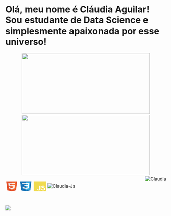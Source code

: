  <h1>  Olá, meu nome é Cláudia Aguilar! Sou estudante de Data Science e simplesmente apaixonada por esse universo!</h1>
<div align="center">
 <a href="https://github.com/claudiaapj"></a>
  <img height="190em"  width="400px" src="https://github-readme-stats-sigma-five.vercel.app/api?username=claudiaapj&show_icons=true&theme=material-palenight&include_all_commits=true&count_private=true">
  <img height="190em" width="400px"  src="https://github-readme-stats-sigma-five.vercel.app/api/top-langs/?username=claudiaapj&layout=compact&langs_count=7&theme=material-palenight">
</div>

<div style= "display: inline-block"><br>
  <img align="center" alt="Claudia-HTML" height="30" width="40" src="https://raw.githubusercontent.com/devicons/devicon/master/icons/html5/html5-original.svg">
  <img align="center" alt="claudia-CSS" height="30" width="40" src="https://raw.githubusercontent.com/devicons/devicon/master/icons/css3/css3-original.svg">
 <img align="center" alt="Claudia-Js" height="30" width="40" src="https://raw.githubusercontent.com/devicons/devicon/master/icons/javascript/javascript-plain.svg">
  <img align="center" alt="Claudia-Js" height="55" width="65" src="https://cdn.jsdelivr.net/gh/devicons/devicon/icons/php/php-original.svg">
 
</div> 
<img align="right" alt="Claudia" height="180" src="https://media.giphy.com/media/s11hLPBfVix0X7PjEk/giphy.gif"></img><p>

<br>
 
<div>

  <a href="https://www.linkedin.com/in/claudiaaguilarpaixao" target="_blank"><img src="https://img.shields.io/badge/-LinkedIn-%230077B5?style=for-the-badge&logo=linkedin&logoColor=white" target="_blank"></a> 
 
</div>
